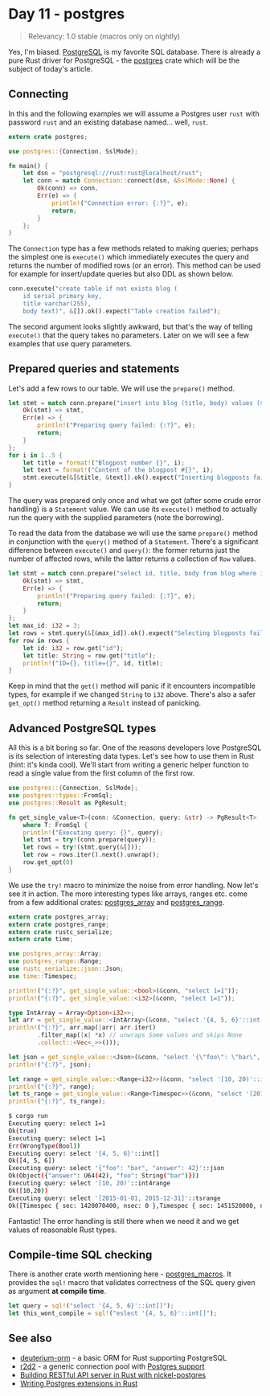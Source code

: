 # Day 11 - postgres

> Relevancy: 1.0 stable (macros only on nightly)

Yes, I'm biased. [PostgreSQL](http://www.postgresql.org/) is my favorite SQL database. There is already a pure Rust driver for PostgreSQL - the [postgres](https://crates.io/crates/postgres) crate which will be the subject of today's article.

Connecting
----------

In this and the following examples we will assume a Postgres user `rust` with password `rust` and an existing database named... well, `rust`.

```rust
extern crate postgres;

use postgres::{Connection, SslMode};

fn main() {
    let dsn = "postgresql://rust:rust@localhost/rust";
    let conn = match Connection::connect(dsn, &SslMode::None) {
        Ok(conn) => conn,
        Err(e) => {
            println!("Connection error: {:?}", e);
            return;
        }
    };
}
```

The `Connection` type has a few methods related to making queries; perhaps the simplest one is `execute()` which immediately executes the query and returns the number of modified rows (or an error). This method can be used for example for insert/update queries but also DDL as shown below.

```rust
conn.execute("create table if not exists blog (
    id serial primary key,
    title varchar(255),
    body text)", &[]).ok().expect("Table creation failed");
```

The second argument looks slightly awkward, but that's the way of telling `execute()` that the query takes no parameters. Later on we will see a few examples that use query parameters.

Prepared queries and statements
-------------------------------

Let's add a few rows to our table. We will use the `prepare()` method.

```rust
let stmt = match conn.prepare("insert into blog (title, body) values ($1, $2)") {
    Ok(stmt) => stmt,
    Err(e) => {
        println!("Preparing query failed: {:?}", e);
        return;
    }
};
for i in 1..5 {
    let title = format!("Blogpost number {}", i);
    let text = format!("Content of the blogpost #{}", i);
    stmt.execute(&[&title, &text]).ok().expect("Inserting blogposts failed");
}
```

The query was prepared only once and what we got (after some crude error handling) is a `Statement` value. We can use its `execute()` method to actually run the query with the supplied parameters (note the borrowing).

To read the data from the database we will use the same `prepare()` method in conjunction with the `query()` method of a `Statement`. There's a significant difference between `execute()` and `query()`: the former returns just the number of affected rows, while the latter returns a collection of `Row` values.

```rust
let stmt = match conn.prepare("select id, title, body from blog where id < $1") {
    Ok(stmt) => stmt,
    Err(e) => {
        println!("Preparing query failed: {:?}", e);
        return;
    }
};
let max_id: i32 = 3;
let rows = stmt.query(&[&max_id]).ok().expect("Selecting blogposts failed");
for row in rows {
    let id: i32 = row.get("id");
    let title: String = row.get("title");
    println!("ID={}, title={}", id, title);
}
```

Keep in mind that the `get()` method will panic if it encounters incompatible types, for example if we changed `String` to `i32` above. There's also a safer `get_opt()` method returning a `Result` instead of panicking.

Advanced PostgreSQL types
-------------------------

All this is a bit boring so far. One of the reasons developers love PostgreSQL is its selection of interesting data types. Let's see how to use them in Rust (hint: it's kinda cool). We'll start from writing a generic helper function to read a single value from the first column of the first row.

```rust
use postgres::{Connection, SslMode};
use postgres::types::FromSql;
use postgres::Result as PgResult;

fn get_single_value<T>(conn: &Connection, query: &str) -> PgResult<T>
    where T: FromSql {
    println!("Executing query: {}", query);
    let stmt = try!(conn.prepare(query));
    let rows = try!(stmt.query(&[]));
    let row = rows.iter().next().unwrap();
    row.get_opt(0)
}
```

We use the `try!` macro to minimize the noise from error handling. Now let's see it in action. The more interesting types like arrays, ranges etc. come from a few additional crates: [postgres_array](https://crates.io/crates/postgres_array) and [postgres_range](https://crates.io/crates/postgres_range).

```rust
extern crate postgres_array;
extern crate postgres_range;
extern crate rustc_serialize;
extern crate time;

use postgres_array::Array;
use postgres_range::Range;
use rustc_serialize::json::Json;
use time::Timespec;

println!("{:?}", get_single_value::<bool>(&conn, "select 1=1"));
println!("{:?}", get_single_value::<i32>(&conn, "select 1=1"));

type IntArray = Array<Option<i32>>;
let arr = get_single_value::<IntArray>(&conn, "select '{4, 5, 6}'::int[]");
println!("{:?}", arr.map(|arr| arr.iter()
        .filter_map(|x| *x) // unwraps Some values and skips None
        .collect::<Vec<_>>()));

let json = get_single_value::<Json>(&conn, "select '{\"foo\": \"bar\", \"answer\": 42}'::json");
println!("{:?}", json);

let range = get_single_value::<Range<i32>>(&conn, "select '[10, 20)'::int4range");
println!("{:?}", range);
let ts_range = get_single_value::<Range<Timespec>>(&conn, "select '[2015-01-01, 2015-12-31]'::tsrange");
println!("{:?}", ts_range);
```

```sh
$ cargo run
Executing query: select 1=1
Ok(true)
Executing query: select 1=1
Err(WrongType(Bool))
Executing query: select '{4, 5, 6}'::int[]
Ok([4, 5, 6])
Executing query: select '{"foo": "bar", "answer": 42}'::json
Ok(Object({"answer": U64(42), "foo": String("bar")}))
Executing query: select '[10, 20)'::int4range
Ok([10,20))
Executing query: select '[2015-01-01, 2015-12-31]'::tsrange
Ok([Timespec { sec: 1420070400, nsec: 0 },Timespec { sec: 1451520000, nsec: 0 }])
```

Fantastic! The error handling is still there when we need it and we get values of reasonable Rust types.

Compile-time SQL checking
-------------------------

There is another crate worth mentioning here - [postgres_macros](https://crates.io/crates/postgres_macros). It provides the `sql!` macro that validates correctness of the SQL query given as argument **at compile time**.

```rust
let query = sql!("select '{4, 5, 6}'::int[]");
let this_wont_compile = sql!("eslect '{4, 5, 6}'::int[]");
```

See also
--------

 * [deuterium-orm](https://github.com/deuterium-orm/deuterium-orm) - a basic ORM for Rust supporting PostgreSQL
 * [r2d2](https://crates.io/crates/r2d2) - a generic connection pool with [Postgres support](https://crates.io/crates/r2d2_postgres)
 * [Building RESTful API server in Rust with nickel-postgres](http://blog.bguiz.com/2014/08/05/restful-api-in-rust-with-nickel-postgres/)
 * [Writing Postgres extensions in Rust](https://github.com/thehydroimpulse/postgres-extension.rs)
